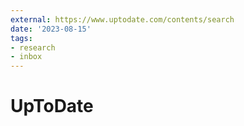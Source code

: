 ```yaml
---
external: https://www.uptodate.com/contents/search
date: '2023-08-15'
tags:
- research
- inbox
---
```


# UpToDate
